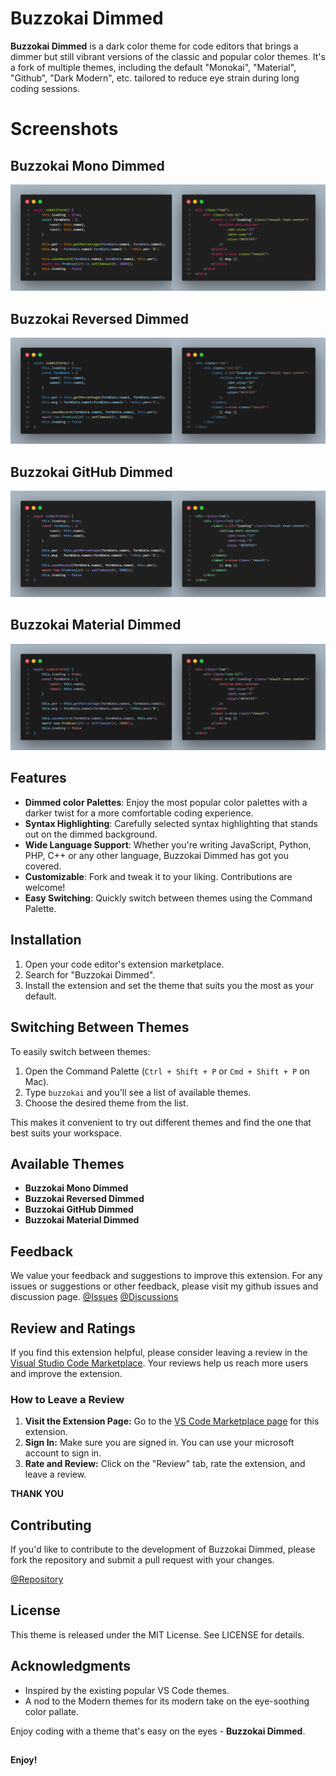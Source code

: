 # Buzzokai Dimmed

**Buzzokai Dimmed** is a dark color theme for code editors that brings a dimmer but still vibrant versions of the classic and popular color themes. It's a fork of multiple themes, including the default "Monokai", "Material", "Github", "Dark Modern", etc. tailored to reduce eye strain during long coding sessions.

# Screenshots

## Buzzokai Mono Dimmed

![Buzzokai Mono Dimmed](https://raw.githubusercontent.com/HRIDOY-BUZZ/buzzokai-dimmed/master/screenshots/1.mono.png)

## Buzzokai Reversed Dimmed

![Buzzokai Reversed Dimmed](https://raw.githubusercontent.com/HRIDOY-BUZZ/buzzokai-dimmed/master/screenshots/2.reversed.png)

## Buzzokai GitHub Dimmed

![Buzzokai GitHub Dimmed](https://raw.githubusercontent.com/HRIDOY-BUZZ/buzzokai-dimmed/master/screenshots/3.github.png)

## Buzzokai Material Dimmed

![Buzzokai Material Dimmed](https://raw.githubusercontent.com/HRIDOY-BUZZ/buzzokai-dimmed/master/screenshots/4.material.png)

## Features

- **Dimmed color Palettes**: Enjoy the most popular color palettes with a darker twist for a more comfortable coding experience.
- **Syntax Highlighting**: Carefully selected syntax highlighting that stands out on the dimmed background.
- **Wide Language Support**: Whether you're writing JavaScript, Python, PHP, C++ or any other language, Buzzokai Dimmed has got you covered.
- **Customizable**: Fork and tweak it to your liking. Contributions are welcome!
- **Easy Switching**: Quickly switch between themes using the Command Palette.

## Installation

1. Open your code editor's extension marketplace.
2. Search for "Buzzokai Dimmed".
3. Install the extension and set the theme that suits you the most as your default.

## Switching Between Themes

To easily switch between themes:

1. Open the Command Palette (`Ctrl + Shift + P` or `Cmd + Shift + P` on Mac).
2. Type `buzzokai` and you'll see a list of available themes.
3. Choose the desired theme from the list.

This makes it convenient to try out different themes and find the one that best suits your workspace.

## Available Themes

- **Buzzokai Mono Dimmed**
- **Buzzokai Reversed Dimmed**
- **Buzzokai GitHub Dimmed**
- **Buzzokai Material Dimmed**

## Feedback

We value your feedback and suggestions to improve this extension. For any issues or suggestions or other feedback, please visit my github issues and discussion page.
[@Issues](https://github.com/HRIDOY-BUZZ/buzzokai-dimmed/issues)
[@Discussions](https://github.com/HRIDOY-BUZZ/buzzokai-dimmed/discussions)

## Review and Ratings

If you find this extension helpful, please consider leaving a review in the [Visual Studio Code Marketplace](https://marketplace.visualstudio.com/items?itemName=HRIDOY-BUZZ.buzzokai-dimmed). Your reviews help us reach more users and improve the extension.

### How to Leave a Review

1. **Visit the Extension Page:** Go to the [VS Code Marketplace page](https://marketplace.visualstudio.com/items?itemName=HRIDOY-BUZZ.buzzokai-dimmed) for this extension.
2. **Sign In:** Make sure you are signed in. You can use your microsoft account to sign in.
3. **Rate and Review:** Click on the "Review" tab, rate the extension, and leave a review.

**THANK YOU**

## Contributing

If you'd like to contribute to the development of Buzzokai Dimmed, please fork the repository and submit a pull request with your changes.

[@Repository](https://github.com/HRIDOY-BUZZ/buzzokai-dimmed)

## License

This theme is released under the MIT License. See LICENSE for details.

## Acknowledgments

- Inspired by the existing popular VS Code themes.
- A nod to the Modern themes for its modern take on the eye-soothing color pallate.

Enjoy coding with a theme that's easy on the eyes - **Buzzokai Dimmed**.

##

**Enjoy!**